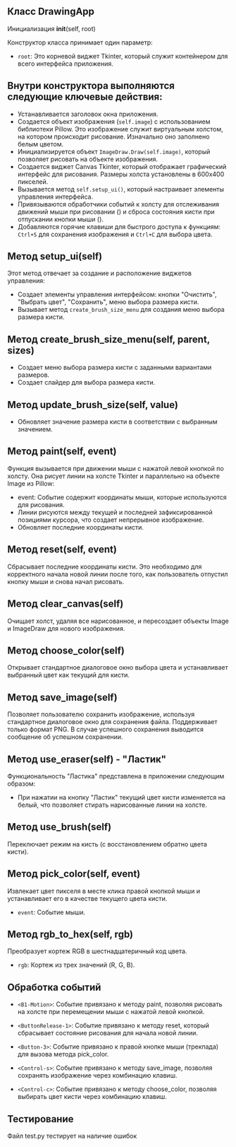 ## Класс DrawingApp

Инициализация __init__(self, root)

Конструктор класса принимает один параметр:

- `root`: Это корневой виджет Tkinter, который служит контейнером для всего интерфейса приложения.

## Внутри конструктора выполняются следующие ключевые действия:

- Устанавливается заголовок окна приложения.
- Создается объект изображения (`self.image`) с использованием библиотеки Pillow. Это изображение служит виртуальным
  холстом, на котором происходит рисование. Изначально оно заполнено белым цветом.
- Инициализируется объект `ImageDraw.Draw(self.image)`, который позволяет рисовать на объекте изображения.
- Создается виджет Canvas Tkinter, который отображает графический интерфейс для рисования. Размеры холста установлены в
  600x400 пикселей.
- Вызывается метод `self.setup_ui()`, который настраивает элементы управления интерфейса.
- Привязываются обработчики событий к холсту для отслеживания движений мыши при рисовании () и сброса состояния кисти
  при отпускании кнопки мыши ().
- Добавляются горячие клавиши для быстрого доступа к функциям: `Ctrl+S` для сохранения изображения и `Ctrl+C` для выбора цвета.

## Метод setup_ui(self)

Этот метод отвечает за создание и расположение виджетов управления:

- Создает элементы управления интерфейсом: кнопки "Очистить", "Выбрать цвет", "Сохранить", меню выбора размера кисти.
- Вызывает метод `create_brush_size_menu` для создания меню выбора размера кисти.

## Метод create_brush_size_menu(self, parent, sizes)

- Создает меню выбора размера кисти с заданными вариантами размеров.
- Создает слайдер для выбора размера кисти.

## Метод update_brush_size(self, value)

- Обновляет значение размера кисти в соответствии с выбранным значением.

## Метод paint(self, event)

Функция вызывается при движении мыши с нажатой левой кнопкой по холсту. Она рисует линии на холсте Tkinter и параллельно
на объекте Image из Pillow:

- event: Событие содержит координаты мыши, которые используются для рисования.
- Линии рисуются между текущей и последней зафиксированной позициями курсора, что создает непрерывное изображение.
- Обновляет последние координаты кисти.

## Метод reset(self, event)

Сбрасывает последние координаты кисти.
Это необходимо для корректного начала новой линии после того, как пользователь отпустил кнопку мыши и снова начал
рисовать.

## Метод clear_canvas(self)

Очищает холст, удаляя все нарисованное, и пересоздает объекты Image и ImageDraw для нового изображения.

## Метод choose_color(self)

Открывает стандартное диалоговое окно выбора цвета и устанавливает выбранный цвет как текущий для кисти.

## Метод save_image(self)

Позволяет пользователю сохранить изображение, используя стандартное диалоговое окно для сохранения файла.
Поддерживает только формат PNG. В случае успешного сохранения выводится сообщение об успешном сохранении.

## Метод use_eraser(self) - "Ластик"

Функциональность "Ластика" представлена в приложении следующим образом:

- При нажатии на кнопку "Ластик" текущий цвет кисти изменяется на белый, что позволяет стирать нарисованные линии на
  холсте.

## Метод use_brush(self) 

Переключает режим на кисть (с восстановлением обратно цвета кисти).

## Метод pick_color(self, event)

Извлекает цвет пикселя в месте клика правой кнопкой мыши и устанавливает его в качестве текущего цвета кисти.

- `event`: Событие мыши.

## Метод rgb_to_hex(self, rgb)

Преобразует кортеж RGB в шестнадцатеричный код цвета.

- `rgb`: Кортеж из трех значений (R, G, B).

## Обработка событий

- `<B1-Motion>`: Событие привязано к методу paint, позволяя рисовать на холсте при перемещении мыши с нажатой левой
  кнопкой.

- `<ButtonRelease-1>`: Событие привязано к методу reset, который сбрасывает состояние рисования для начала новой линии.

- `<Button-3>`: Событие привязано к правой кнопке мыши (трекпада) для вызова метода pick_color.

- `<Control-s>`: Событие привязано к методу save_image, позволяя сохранять изображение через комбинацию клавиш.

- `<Control-c>`: Событие привязано к методу choose_color, позволяя выбирать цвет кисти через комбинацию клавиш.

## Тестирование

Файл test.py тестирует на наличие ошибок